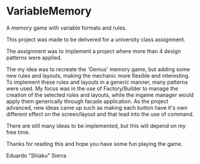 # VariableMemory
A memory game with variable formats and rules.

This project was made to be delivered for a university class assignment.

The assignment was to implement a project where more than 4 design patterns were applied.

The my idea was to recreate the 'Genius' memory game, but adding some new rules and layouts, making the mechanic more flexible and interesting.
To implement these rules and layouts in a generic manner, many patterns were used. 
My focus was in the use of Factory/Builder to manage the creation of the selected rules and layouts, while the ingame manager would apply them generically through facade application.
As the project advanced, new ideas came up such as making each button have it's own different effect on the screen/layout and that lead into the use of command.

There are still many ideas to be implemented, but this will depend on my free time.

Thanks for reading this and hope you have some fun playing the game.

Eduardo "Shiaku" Sierra
